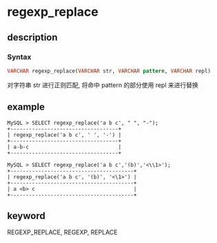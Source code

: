 # regexp_replace

## description

### Syntax

```Haskell
VARCHAR regexp_replace(VARCHAR str, VARCHAR pattern, VARCHAR repl)
```

对字符串 str 进行正则匹配, 将命中 pattern 的部分使用 repl 来进行替换

## example

```Plain Text
MySQL > SELECT regexp_replace('a b c', " ", "-");
+-----------------------------------+
| regexp_replace('a b c', ' ', '-') |
+-----------------------------------+
| a-b-c                             |
+-----------------------------------+

MySQL > SELECT regexp_replace('a b c','(b)','<\\1>');
+----------------------------------------+
| regexp_replace('a b c', '(b)', '<\1>') |
+----------------------------------------+
| a <b> c                                |
+----------------------------------------+
```

## keyword

REGEXP_REPLACE, REGEXP, REPLACE
